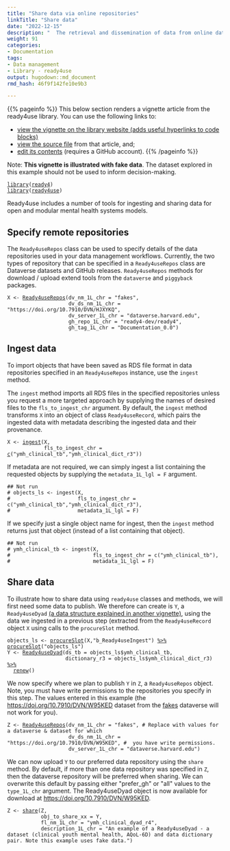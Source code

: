 ```yaml
---
title: "Share data via online repositories"
linkTitle: "Share data"
date: "2022-12-15"
description: "  The retrieval and dissemination of data from online data repositories is an essential enabler of open source modelling. This tutorial describes how a module from the ready4use R package can help you to manage this process."
weight: 91
categories: 
- Documentation
tags: 
- Data management
- Library - ready4use
output: hugodown::md_document
rmd_hash: 46f9f142fe10e9b3

---
```


{{% pageinfo %}} This below section renders a vignette article from the ready4use library. You can use the following links to:

-   [view the vignette on the library website (adds useful hyperlinks to code blocks)](https://ready4-dev.github.io/ready4use/articles/V_01.html)
-   [view the source file](https://github.com/ready4-dev/ready4use/blob/master/vignettes/V_01.Rmd) from that article, and;
-   [edit its contents](https://github.com/ready4-dev/ready4use/edit/master/vignettes/V_01.Rmd) (requires a GitHub account). {{% /pageinfo %}}

<div class="highlight">

</div>

<div class="highlight">

</div>

Note: **This vignette is illustrated with fake data**. The dataset explored in this example should not be used to inform decision-making.

<div class="highlight">

<pre class='chroma'><code class='language-r' data-lang='r'><span><span class='kr'><a href='https://rdrr.io/r/base/library.html'>library</a></span><span class='o'>(</span><span class='nv'><a href='https://ready4-dev.github.io/ready4/'>ready4</a></span><span class='o'>)</span></span>
<span><span class='kr'><a href='https://rdrr.io/r/base/library.html'>library</a></span><span class='o'>(</span><span class='nv'><a href='https://ready4-dev.github.io/ready4use/'>ready4use</a></span><span class='o'>)</span></span></code></pre>

</div>

Ready4use includes a number of tools for ingesting and sharing data for open and modular mental health systems models.

## Specify remote repositories

The `Ready4useRepos` class can be used to specify details of the data repositories used in your data management workflows. Currently, the two types of repository that can be specified in a `Ready4useRepos` class are Dataverse datasets and GitHub releases. `Ready4useRepos` methods for download / upload extend tools from the `dataverse` and `piggyback` packages.

<div class="highlight">

<pre class='chroma'><code class='language-r' data-lang='r'><span><span class='nv'>X</span> <span class='o'>&lt;-</span> <span class='nf'><a href='https://ready4-dev.github.io/ready4use/reference/Ready4useRepos-class.html'>Ready4useRepos</a></span><span class='o'>(</span>dv_nm_1L_chr <span class='o'>=</span> <span class='s'>"fakes"</span>,</span>
<span>                    dv_ds_nm_1L_chr <span class='o'>=</span> <span class='s'>"https://doi.org/10.7910/DVN/HJXYKQ"</span>,</span>
<span>                    dv_server_1L_chr <span class='o'>=</span> <span class='s'>"dataverse.harvard.edu"</span>,</span>
<span>                    gh_repo_1L_chr <span class='o'>=</span> <span class='s'>"ready4-dev/ready4"</span>,</span>
<span>                    gh_tag_1L_chr <span class='o'>=</span> <span class='s'>"Documentation_0.0"</span><span class='o'>)</span></span></code></pre>

</div>

## Ingest data

To import objects that have been saved as RDS file format in data repositories specified in an `Ready4useRepos` instance, use the `ingest` method.

The `ingest` method imports all RDS files in the specified repositories unless you request a more targeted approach by supplying the names of desired files to the `fls_to_ingest_chr` argument. By default, the `ingest` method transforms `X` into an object of class `Ready4useRecord`, which pairs the ingested data with metadata describing the ingested data and their provenance.

<div class="highlight">

<pre class='chroma'><code class='language-r' data-lang='r'><span><span class='nv'>X</span> <span class='o'>&lt;-</span> <span class='nf'><a href='https://ready4-dev.github.io/ready4/reference/ingest-methods.html'>ingest</a></span><span class='o'>(</span><span class='nv'>X</span>,</span>
<span>            fls_to_ingest_chr <span class='o'>=</span> <span class='nf'><a href='https://rdrr.io/r/base/c.html'>c</a></span><span class='o'>(</span><span class='s'>"ymh_clinical_tb"</span>,<span class='s'>"ymh_clinical_dict_r3"</span><span class='o'>)</span><span class='o'>)</span></span></code></pre>

</div>

If metadata are not required, we can simply ingest a list containing the requested objects by supplying the `metadata_1L_lgl = F` argument.

<div class="highlight">

<pre class='chroma'><code class='language-r' data-lang='r'><span><span class='c'>## Not run</span></span>
<span><span class='c'># objects_ls &lt;- ingest(X,</span></span>
<span><span class='c'>#                      fls_to_ingest_chr = c("ymh_clinical_tb","ymh_clinical_dict_r3"),</span></span>
<span><span class='c'>#                      metadata_1L_lgl = F)</span></span></code></pre>

</div>

If we specify just a single object name for ingest, then the `ingest` method returns just that object (instead of a list containing that object).

<div class="highlight">

<pre class='chroma'><code class='language-r' data-lang='r'><span><span class='c'>## Not run</span></span>
<span><span class='c'># ymh_clinical_tb &lt;- ingest(X,</span></span>
<span><span class='c'>#                           fls_to_ingest_chr = c("ymh_clinical_tb"),</span></span>
<span><span class='c'>#                           metadata_1L_lgl = F)</span></span></code></pre>

</div>

## Share data

To illustrate how to share data using `ready4use` classes and methods, we will first need some data to publish. We therefore can create is `Y`, a `Ready4useDyad` [(a data structure explained in another vignette)](V_02.html), using the data we ingested in a previous step (extracted from the `Ready4useRecord` object `X` using calls to the `procureSlot` method.

<div class="highlight">

<pre class='chroma'><code class='language-r' data-lang='r'><span><span class='nv'>objects_ls</span> <span class='o'>&lt;-</span> <span class='nf'><a href='https://ready4-dev.github.io/ready4/reference/procureSlot-methods.html'>procureSlot</a></span><span class='o'>(</span><span class='nv'>X</span>,<span class='s'>"b_Ready4useIngest"</span><span class='o'>)</span> <span class='o'><a href='https://magrittr.tidyverse.org/reference/pipe.html'>%&gt;%</a></span> <span class='nf'><a href='https://ready4-dev.github.io/ready4/reference/procureSlot-methods.html'>procureSlot</a></span><span class='o'>(</span><span class='s'>"objects_ls"</span><span class='o'>)</span></span>
<span><span class='nv'>Y</span> <span class='o'>&lt;-</span> <span class='nf'><a href='https://ready4-dev.github.io/ready4use/reference/Ready4useDyad-class.html'>Ready4useDyad</a></span><span class='o'>(</span>ds_tb <span class='o'>=</span> <span class='nv'>objects_ls</span><span class='o'>$</span><span class='nv'>ymh_clinical_tb</span>,</span>
<span>                   dictionary_r3 <span class='o'>=</span> <span class='nv'>objects_ls</span><span class='o'>$</span><span class='nv'>ymh_clinical_dict_r3</span><span class='o'>)</span> <span class='o'><a href='https://magrittr.tidyverse.org/reference/pipe.html'>%&gt;%</a></span></span>
<span>  <span class='nf'><a href='https://ready4-dev.github.io/ready4/reference/renew-methods.html'>renew</a></span><span class='o'>(</span><span class='o'>)</span></span></code></pre>

</div>

We now specify where we plan to publish `Y` in `Z`, a `Ready4useRepos` object. Note, you must have write permissions to the repositories you specify in this step. The values entered in this example (the <https://doi.org/10.7910/DVN/W95KED> dataset from the [fakes](https://dataverse.harvard.edu/dataverse/fakes) dataverse will not work for you).

<div class="highlight">

<pre class='chroma'><code class='language-r' data-lang='r'><span><span class='nv'>Z</span> <span class='o'>&lt;-</span> <span class='nf'><a href='https://ready4-dev.github.io/ready4use/reference/Ready4useRepos-class.html'>Ready4useRepos</a></span><span class='o'>(</span>dv_nm_1L_chr <span class='o'>=</span> <span class='s'>"fakes"</span>, <span class='c'># Replace with values for a dataverse &amp; dataset for which</span></span>
<span>                    dv_ds_nm_1L_chr <span class='o'>=</span> <span class='s'>"https://doi.org/10.7910/DVN/W95KED"</span>, <span class='c'>#  you have write permissions.</span></span>
<span>                    dv_server_1L_chr <span class='o'>=</span> <span class='s'>"dataverse.harvard.edu"</span><span class='o'>)</span></span></code></pre>

</div>

We can now upload `Y` to our preferred data repository using the `share` method. By default, if more than one data repository was specified in `Z`, then the dataverse repository will be preferred when sharing. We can overwrite this default by passing either "prefer_gh" or "all" values to the `type_1L_chr` argument. The Ready4useDyad object is now available for download at <https://doi.org/10.7910/DVN/W95KED>.

<div class="highlight">

<pre class='chroma'><code class='language-r' data-lang='r'><span><span class='nv'>Z</span> <span class='o'>&lt;-</span> <span class='nf'><a href='https://ready4-dev.github.io/ready4/reference/share-methods.html'>share</a></span><span class='o'>(</span><span class='nv'>Z</span>,</span>
<span>           obj_to_share_xx <span class='o'>=</span> <span class='nv'>Y</span>,</span>
<span>           fl_nm_1L_chr <span class='o'>=</span> <span class='s'>"ymh_clinical_dyad_r4"</span>,</span>
<span>           description_1L_chr <span class='o'>=</span> <span class='s'>"An example of a Ready4useDyad - a dataset (clinical youth mental health, AQoL-6D) and data dictionary pair. Note this example uses fake data."</span><span class='o'>)</span></span></code></pre>

</div>

